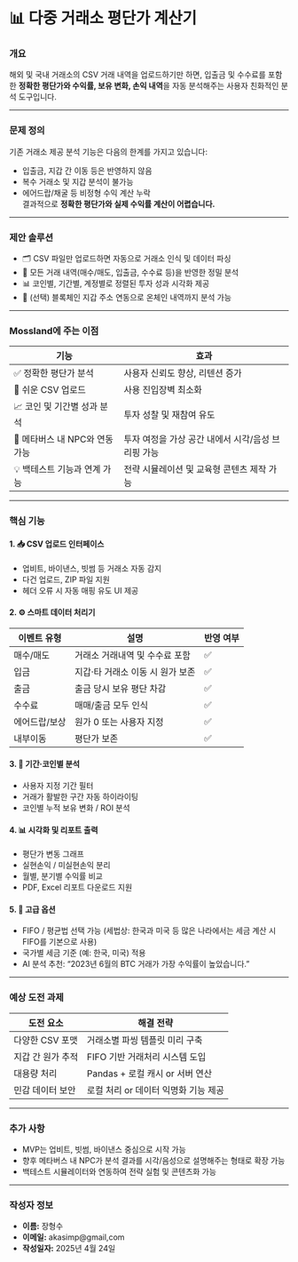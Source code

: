 # 📊 다중 거래소 평단가 계산기

### 개요  
해외 및 국내 거래소의 CSV 거래 내역을 업로드하기만 하면, 입출금 및 수수료를 포함한 **정확한 평단가와 수익률, 보유 변화, 손익 내역**을 자동 분석해주는 사용자 친화적인 분석 도구입니다.

---

### 문제 정의  
기존 거래소 제공 분석 기능은 다음의 한계를 가지고 있습니다:  
- 입출금, 지갑 간 이동 등은 반영하지 않음  
- 복수 거래소 및 지갑 분석이 불가능  
- 에어드랍/채굴 등 비정형 수익 계산 누락  
결과적으로 **정확한 평단가와 실제 수익률 계산이 어렵습니다.**

---

### 제안 솔루션  
- 🗂 CSV 파일만 업로드하면 자동으로 거래소 인식 및 데이터 파싱  
- 🔄 모든 거래 내역(매수/매도, 입출금, 수수료 등)을 반영한 정밀 분석  
- 📊 코인별, 기간별, 계정별로 정렬된 투자 성과 시각화 제공  
- 🧠 (선택) 블록체인 지갑 주소 연동으로 온체인 내역까지 분석 가능

---

### Mossland에 주는 이점  
| 기능 | 효과 |
|------|------|
| ✅ 정확한 평단가 분석 | 사용자 신뢰도 향상, 리텐션 증가 |
| 📂 쉬운 CSV 업로드 | 사용 진입장벽 최소화 |
| 📈 코인 및 기간별 성과 분석 | 투자 성찰 및 재참여 유도 |
| 🧩 메타버스 내 NPC와 연동 가능 | 투자 여정을 가상 공간 내에서 시각/음성 브리핑 가능 |
| 💡 백테스트 기능과 연계 가능 | 전략 시뮬레이션 및 교육형 콘텐츠 제작 가능 |

---

### 핵심 기능

#### 1. 📥 CSV 업로드 인터페이스  
- 업비트, 바이낸스, 빗썸 등 거래소 자동 감지  
- 다건 업로드, ZIP 파일 지원  
- 헤더 오류 시 자동 매핑 유도 UI 제공  

#### 2. ⚙️ 스마트 데이터 처리기  
| 이벤트 유형 | 설명 | 반영 여부 |
|------------|------|-----------|
| 매수/매도 | 거래소 거래내역 및 수수료 포함 | ✅ |
| 입금 | 지갑·타 거래소 이동 시 원가 보존 | ✅ |
| 출금 | 출금 당시 보유 평단 차감 | ✅ |
| 수수료 | 매매/출금 모두 인식 | ✅ |
| 에어드랍/보상 | 원가 0 또는 사용자 지정 | ✅ |
| 내부이동 | 평단가 보존 | ✅ |

#### 3. 📅 기간·코인별 분석  
- 사용자 지정 기간 필터  
- 거래가 활발한 구간 자동 하이라이팅  
- 코인별 누적 보유 변화 / ROI 분석

#### 4. 📊 시각화 및 리포트 출력  
- 평단가 변동 그래프  
- 실현손익 / 미실현손익 분리  
- 월별, 분기별 수익률 비교  
- PDF, Excel 리포트 다운로드 지원

#### 5. 🧠 고급 옵션  
- FIFO / 평균법 선택 가능  (세법상: 한국과 미국 등 많은 나라에서는 세금 계산 시 FIFO를 기본으로 사용)
- 국가별 세금 기준 (예: 한국, 미국) 적용  
- AI 분석 추천: “2023년 6월의 BTC 거래가 가장 수익률이 높았습니다.”

---

### 예상 도전 과제  
| 도전 요소 | 해결 전략 |
|-----------|-----------|
| 다양한 CSV 포맷 | 거래소별 파씽 템플릿 미리 구축 |
| 지갑 간 원가 추적 | FIFO 기반 거래처리 시스템 도입 |
| 대용량 처리 | Pandas + 로컬 캐시 or 서버 연산 |
| 민감 데이터 보안 | 로컬 처리 or 데이터 익명화 기능 제공 |

---

### 추가 사항  
- MVP는 업비트, 빗썸, 바이낸스 중심으로 시작 가능  
- 향후 메타버스 내 NPC가 분석 결과를 시각/음성으로 설명해주는 형태로 확장 가능  
- 백테스트 시뮬레이터와 연동하여 전략 실험 및 콘텐츠화 가능

---

### 작성자 정보  
- **이름:** 장형수 
- **이메일:** akasimp@gmail,com
- **작성일자:** 2025년 4월 24일

